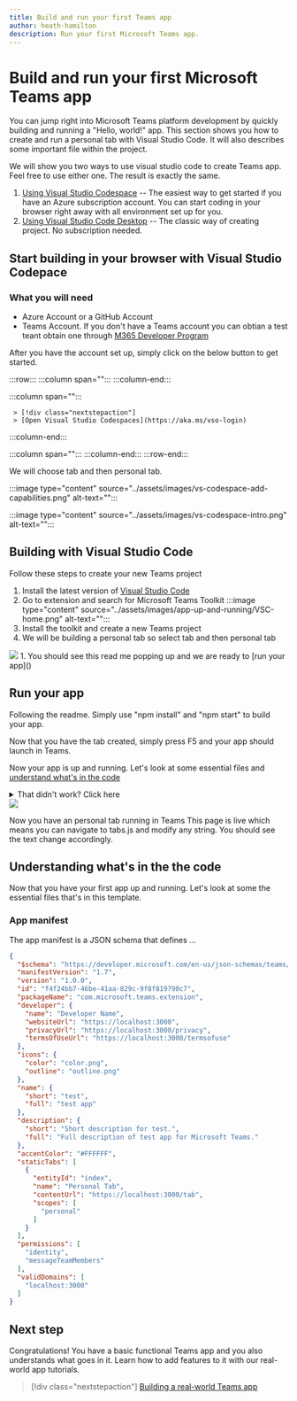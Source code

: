 ```yaml
---
title: Build and run your first Teams app
author: heath-hamilton
description: Run your first Microsoft Teams app.
---
```

# Build and run your first Microsoft Teams app

You can jump right into Microsoft Teams platform development by quickly building and running a "Hello, world!" app. This section shows you how to create and run a personal tab with Visual Studio Code. It will also describes some important file within the project.

We will show you two ways to use visual studio code to create Teams app. Feel free to use either one. The result is exactly the same.
1. [Using Visual Studio Codespace](#Start-building-in-your-browser-with-Visual-Studio-Codepace) -- The easiest way to get started if you have an Azure subscription account. You can start coding in your browser right away with all environment set up for you. 
1. [Using Visual Studio Code Desktop](#Building-with-Visual-Studio-Code) -- The classic way of creating project. No subscription needed.

## Start building in your browser with Visual Studio Codepace

### What you will need
* Azure Account or a GitHub Account 
* Teams Account. If you don't have a Teams account you can obtian a test teant obtain one through [M365 Developer Program]()

After you have the account set up, simply click on the below button to get started. 

:::row:::
   :::column span="":::
   :::column-end:::

   :::column span="":::

     > [!div class="nextstepaction"]
     > [Open Visual Studio Codespaces](https://aka.ms/vso-login)

   :::column-end:::

   :::column span="":::
   :::column-end:::
:::row-end:::

We will choose tab and then personal tab.

:::image type="content" source="../assets/images/vs-codespace-add-capabilities.png" alt-text="<alt text>":::


:::image type="content" source="../assets/images/vs-codespace-intro.png" alt-text="<alt text>":::

## Building with Visual Studio Code
Follow these steps to create your new Teams project
1. Install the latest version of [Visual Studio Code]()
1. Go to extension and search for Microsoft Teams Toolkit
:::image type="content" source="../assets/images/app-up-and-running/VSC-home.png" alt-text="<alt text>":::
1. Install the toolkit and create a new Teams project  
1. We will be building a personal tab so select tab and then personal tab  
<image src="../assets/images/app-up-and-running/choose-tab.png" alt-text="<alt text>">
1. You should see this read me popping up and we are ready to [run your app]() 

## Run your app
Following the readme. Simply use "npm install" and "npm start" to build your app. 

Now that you have the tab created, simply press F5 and your app should launch in Teams. 

Now your app is up and running. Let's look at some essential files and [understand what's in the code]()

<details>
  <summary>That didn't work? Click here</summary>
Not to worry, we can also run your app by sideloading your app
</details>

<image src="../assets/images/app-up-and-running/tab-ruuning.png">

Now you have an personal tab running in Teams 
This page is live which means you can navigate to tabs.js and modify any string. You should see the text change accordingly. 

## Understanding what's in the the code

Now that you have your first app up and running. Let's look at some the essential files that's in this template.

### App manifest

The app manifest is a JSON schema that defines ...

```json
{
  "$schema": "https://developer.microsoft.com/en-us/json-schemas/teams/v1.7/MicrosoftTeams.schema.json",
  "manifestVersion": "1.7",
  "version": "1.0.0",
  "id": "f4f24bb7-46be-41aa-829c-9f8f819790c7",
  "packageName": "com.microsoft.teams.extension",
  "developer": {
    "name": "Developer Name",
    "websiteUrl": "https://localhost:3000",
    "privacyUrl": "https://localhost:3000/privacy",
    "termsOfUseUrl": "https://localhost:3000/termsofuse"
  },
  "icons": {
    "color": "color.png",
    "outline": "outline.png"
  },
  "name": {
    "short": "test",
    "full": "test app"
  },
  "description": {
    "short": "Short description for test.",
    "full": "Full description of test app for Microsoft Teams."
  },
  "accentColor": "#FFFFFF",
  "staticTabs": [
    {
      "entityId": "index",
      "name": "Personal Tab",
      "contentUrl": "https://localhost:3000/tab",
      "scopes": [
        "personal"
      ]
    }
  ],
  "permissions": [
    "identity",
    "messageTeamMembers"
  ],
  "validDomains": [
    "localhost:3000"
  ]
}
```


## Next step

Congratulations! You have a basic functional Teams app and you also understands what goes in it. Learn how to add features to it with our real-world app tutorials.

> [!div class="nextstepaction"]
> [Building a real-world Teams app](../build-your-first-app/building-real-world-app.md)
